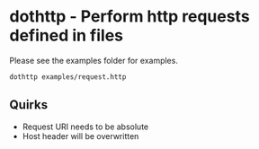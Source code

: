 # dothttp - Perform http requests defined in files

Please see the examples folder for examples.

```bash
dothttp examples/request.http
```

## Quirks
* Request URI needs to be absolute
* Host header will be overwritten
